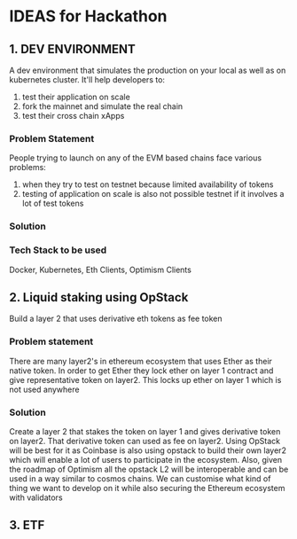 # IDEAS for Hackathon

## 1. DEV ENVIRONMENT

A dev environment that simulates the production on your local as well as on kubernetes cluster. It'll 
help developers to:
1. test their application on scale
2. fork the mainnet and simulate the real chain
3. test their cross chain xApps


### Problem Statement
People trying to launch on any of the EVM based chains face various problems:
1. when they try to test on testnet because limited availability of tokens
2. testing of application on scale is also not possible testnet if it involves a lot of test tokens

### Solution

### Tech Stack to be used
Docker, Kubernetes, Eth Clients, Optimism Clients



## 2. Liquid staking using OpStack
Build a layer 2 that uses derivative eth tokens as fee token

### Problem statement
There are many layer2's in ethereum ecosystem that uses Ether as their native token. In order to get Ether they lock
ether on layer 1 contract and give representative token on layer2. This locks up ether on layer 1 which is not used 
anywhere

### Solution
Create a layer 2 that stakes the token on layer 1 and gives derivative token on layer2. That derivative token can used
as fee on layer2. 
Using OpStack will be best for it as Coinbase is also using opstack to build their own layer2 which will enable a lot of
users to participate in the ecosystem. Also, given the roadmap of Optimism all the opstack L2 will be interoperable and 
can be used in a way similar to cosmos chains. We can customise what kind of thing we want to develop on it while also 
securing the Ethereum ecosystem with validators


## 3. ETF
